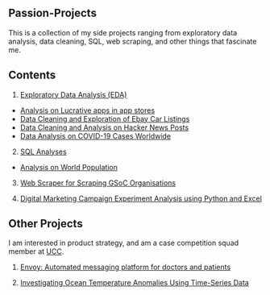 ## Passion-Projects
This is a collection of my side projects ranging from exploratory data analysis, data cleaning, SQL, web scraping, and other things that fascinate me.

## Contents
1. [Exploratory Data Analysis (EDA)](https://github.com/kirstentai/Passion-Projects/tree/main/exploratory-da)
  - [Analysis on Lucrative apps in app stores](https://github.com/kirstentai/Passion-Projects/tree/main/exploratory-da/appstore/)
  - [Data Cleaning and Exploration of Ebay Car Listings](https://github.com/kirstentai/Passion-Projects/tree/main/exploratory-da/ebay-carlist/)
  - [Data Cleaning and Analysis on Hacker News Posts](https://github.com/kirstentai/Passion-Projects/tree/main/exploratory-da/hackernews)
  - [Data Analysis on COVID-19 Cases Worldwide](https://github.com/kirstentai/Passion-Projects/tree/main/exploratory-da/covid19-cases)
  
  
  
2. [SQL Analyses](https://github.com/kirstentai/Passion-Projects/tree/main/sql/)
  - [Analysis on World Population](https://github.com/kirstentai/Passion-Projects/tree/main/sql/world-population/)



3. [Web Scraper for Scraping GSoC Organisations](https://github.com/kirstentai/google-ssoc-web-scraper)


4. [Digital Marketing Campaign Experiment Analysis using Python and Excel](https://github.com/kirstentai/digmarketing)



## Other Projects
I am interested in product strategy, and am a case competition squad member at [UCC](https://www.linkedin.com/company/corporate-strategy-case-group/mycompany/).
1. [Envoy: Automated messaging platform for doctors and patients](https://devpost.com/software/envoy)


3. [Investigating Ocean Temperature Anomalies Using Time-Series Data](https://www.kirstentai.com/oceanography-time-series)
